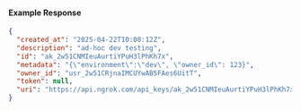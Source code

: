 <!-- Code generated for API Clients. DO NOT EDIT. -->
#### Example Response
```json
{
  "created_at": "2025-04-22T10:08:12Z",
  "description": "ad-hoc dev testing",
  "id": "ak_2w51CNMIeuAurtiYPuH3lPhKh7x",
  "metadata": "{\"environment\":\"dev\", \"owner_id\": 123}",
  "owner_id": "usr_2w51CRjnaIMCUYwAB5FAes6UitT",
  "token": null,
  "uri": "https://api.ngrok.com/api_keys/ak_2w51CNMIeuAurtiYPuH3lPhKh7x"
}
